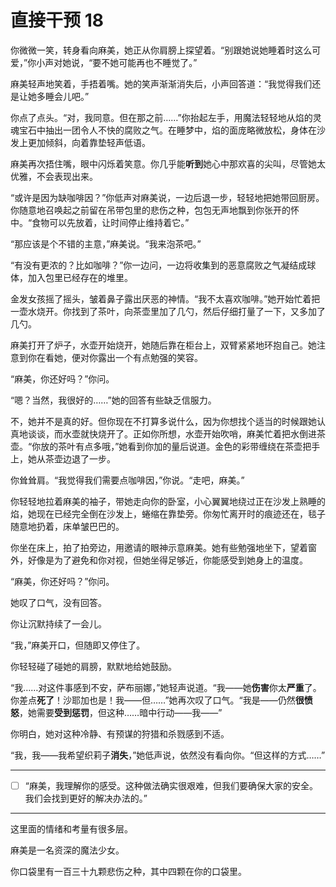 # 直接干预 18

你微微一笑，转身看向麻美，她正从你肩膀上探望着。“别跟她说她睡着时这么可爱，”你小声对她说，“要不她可能再也不睡觉了。”

麻美轻声地笑着，手捂着嘴。她的笑声渐渐消失后，小声回答道：“我觉得我们还是让她多睡会儿吧。”

你点了点头。“对，我同意。但在那之前……”你抬起左手，用魔法轻轻地从焰的灵魂宝石中抽出一团令人不快的腐败之气。在睡梦中，焰的面庞略微放松，身体在沙发上更加倾斜，向着靠垫轻声低语。

麻美再次捂住嘴，眼中闪烁着笑意。你几乎能**听到**她心中那欢喜的尖叫，尽管她太优雅，不会表现出来。

“或许是因为缺咖啡因？”你低声对麻美说，一边后退一步，轻轻地把她带回厨房。你随意地召唤起之前留在吊带包里的悲伤之种，包包无声地飘到你张开的怀中。“食物可以先放着，让时间停止维持着它。”

“那应该是个不错的主意，”麻美说。“我来泡茶吧。”

“有没有更浓的？比如咖啡？”你一边问，一边将收集到的恶意腐败之气凝结成球体，加入包里已经存在的堆里。

金发女孩摇了摇头，皱着鼻子露出厌恶的神情。“我不太喜欢咖啡。”她开始忙着把一壶水烧开。你找到了茶叶，向茶壶里加了几勺，然后仔细打量了一下，又多加了几勺。

麻美打开了炉子，水壶开始烧开，她随后靠在柜台上，双臂紧紧地环抱自己。她注意到你在看她，便对你露出一个有点勉强的笑容。

“麻美，你还好吗？”你问。

“嗯？当然，我很好的……”她的回答有些缺乏信服力。

不，她并不是真的好。但你现在不打算多说什么，因为你想找个适当的时候跟她认真地谈谈，而水壶就快烧开了。正如你所想，水壶开始吹哨，麻美忙着把水倒进茶壶。“你放的茶叶有点多哦，”她看到你加的量后说道。金色的彩带缠绕在茶壶把手上，她从茶壶边退了一步。

你耸耸肩。“我觉得我们需要点咖啡因，”你说。“走吧，麻美。”

你轻轻地拉着麻美的袖子，带她走向你的卧室，小心翼翼地绕过正在沙发上熟睡的焰，她现在已经完全倒在沙发上，蜷缩在靠垫旁。你匆忙离开时的痕迹还在，毯子随意地扔着，床单皱巴巴的。

你坐在床上，拍了拍旁边，用邀请的眼神示意麻美。她有些勉强地坐下，望着窗外，好像是为了避免和你对视，但她坐得足够近，你能感受到她身上的温度。

“麻美，你还好吗？”你问。

她叹了口气，没有回答。

你让沉默持续了一会儿。

“我，”麻美开口，但随即又停住了。

你轻轻碰了碰她的肩膀，默默地给她鼓励。

“我……对这件事感到不安，萨布丽娜，”她轻声说道。“我——她**伤害**你太**严重**了。你差点**死了**！沙耶加也是！我——但……”她再次叹了口气。“我是——仍然**很愤怒**，她需要**受到惩罚**，但这种……暗中行动——我——”

你明白，她对这种冷静、有预谋的狩猎和杀戮感到不适。

“我，我——我希望织莉子**消失**，”她低声说，依然没有看向你。“但这样的方式……”

---

- [ ] “麻美，我理解你的感受。这种做法确实很艰难，但我们要确保大家的安全。我们会找到更好的解决办法的。”

---

这里面的情绪和考量有很多层。

麻美是一名资深的魔法少女。

你口袋里有一百三十九颗悲伤之种，其中四颗在你的口袋里。
